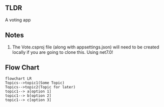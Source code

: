 ## TLDR

A voting app

## Notes
1. The Vote.csproj file (along with appsettings.json) will need to be created locally if you are going to clone this.  Using net7.0!


## Flow Chart


```mermaid
flowchart LR
Topics-->topic1(Some Topic)
Topics-->topic2(Topic for later)
topic1--> a[option 1]
topic1--> b[option 2]
topic1--> c[option 3]

```